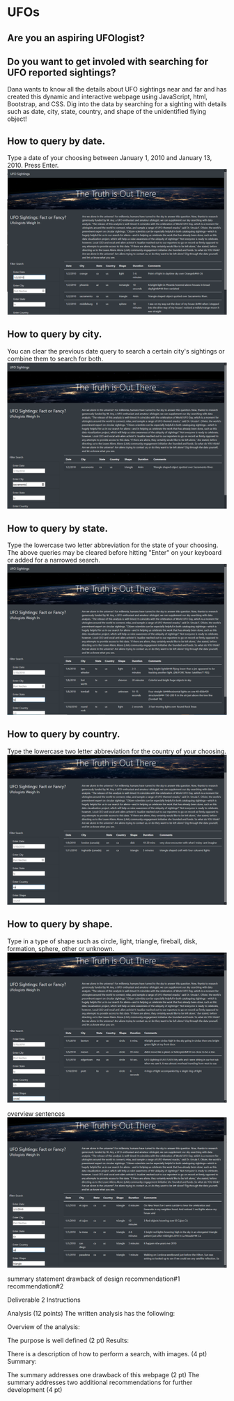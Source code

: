 # UFOs

## Are you an aspiring UFOlogist? 
## Do you want to get involed with searching for UFO reported sightings?
Dana wants to know all the details about UFO sightings near and far and has created this
dynamic and interactive webpage using JavaScript, html, Bootstrap, and CSS. Dig into the data
by searching for a sighting with details such as date, city, state, country, and shape
of the unidentified flying object!

## How to query by date.
Type a date of your choosing between January 1, 2010 and January 13, 2010. Press Enter.
![static/images/filtered_by_date](static/images/filtered_by_date.png)

## How to query by city.
You can clear the previous date query to search a certain city's sightings or combine them to search for both. 
![static/images/filtered_by_city](static/images/filtered_by_city.png)

## How to query by state.
Type the lowercase two letter abbreviation for the state of your choosing. The above queries may be cleared
before hitting "Enter" on your keyboard or added for a narrowed search. 
![static/images/filtered_by_state](static/images/filtered_by_state.png)

## How to query by country.
Type the lowercase two letter abbreviation for the country of your choosing. 
![static/images/filtered_by_country](static/images/filtered_by_country.png)

## How to query by shape.
Type in a type of shape such as circle, light, triangle, fireball, disk, formation, sphere, other or unknown.
![static/images/filtered_by_shape](static/images/filtered_by_shape.png)

overview sentences
![static/images/filtered_by_all](static/images/filtered_by_all.png)


summary statement
drawback of design
recommendation#1
recommendation#2


Deliverable 2 Instructions

Analysis (12 points)
The written analysis has the following:

Overview of the analysis:

The purpose is well defined (2 pt)
Results:

There is a description of how to perform a search, with images. (4 pt)
Summary:

The summary addresses one drawback of this webpage (2 pt)
The summary addresses two additional recommendations for further development (4 pt)

